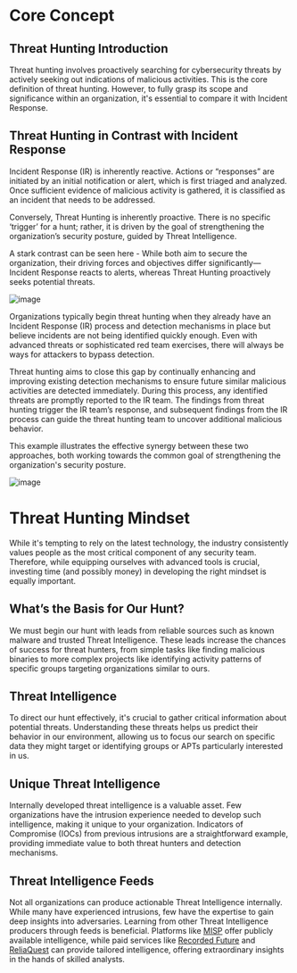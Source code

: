 # Core Concept

## Threat Hunting Introduction

Threat hunting involves proactively searching for cybersecurity threats by actively seeking out indications of malicious activities. This is the core definition of threat hunting. However, to fully grasp its scope and significance within an organization, it's essential to compare it with Incident Response.

## Threat Hunting in Contrast with Incident Response

Incident Response (IR) is inherently reactive. Actions or “responses” are initiated by an initial notification or alert, which is first triaged and analyzed. Once sufficient evidence of malicious activity is gathered, it is classified as an incident that needs to be addressed.

Conversely, Threat Hunting is inherently proactive. There is no specific ‘trigger’ for a hunt; rather, it is driven by the goal of strengthening the organization’s security posture, guided by Threat Intelligence.

A stark contrast can be seen here - While both aim to secure the organization, their driving forces and objectives differ significantly—Incident Response reacts to alerts, whereas Threat Hunting proactively seeks potential threats.

![image](https://github.com/user-attachments/assets/c6543baf-65e8-4fdb-9b8f-604c69b5e8df)

Organizations typically begin threat hunting when they already have an Incident Response (IR) process and detection mechanisms in place but believe incidents are not being identified quickly enough. Even with advanced threats or sophisticated red team exercises, there will always be ways for attackers to bypass detection.

Threat hunting aims to close this gap by continually enhancing and improving existing detection mechanisms to ensure future similar malicious activities are detected immediately. During this process, any identified threats are promptly reported to the IR team. The findings from threat hunting trigger the IR team’s response, and subsequent findings from the IR process can guide the threat hunting team to uncover additional malicious behavior.

This example illustrates the effective synergy between these two approaches, both working towards the common goal of strengthening the organization's security posture.

![image](https://github.com/user-attachments/assets/d336241e-0afd-4ef8-be88-f7e7b1d3f0a6)

# Threat Hunting Mindset

While it's tempting to rely on the latest technology, the industry consistently values people as the most critical component of any security team. Therefore, while equipping ourselves with advanced tools is crucial, investing time (and possibly money) in developing the right mindset is equally important.

## What’s the Basis for Our Hunt?

We must begin our hunt with leads from reliable sources such as known malware and trusted Threat Intelligence. These leads increase the chances of success for threat hunters, from simple tasks like finding malicious binaries to more complex projects like identifying activity patterns of specific groups targeting organizations similar to ours.

## Threat Intelligence

To direct our hunt effectively, it's crucial to gather critical information about potential threats. Understanding these threats helps us predict their behavior in our environment, allowing us to focus our search on specific data they might target or identifying groups or APTs particularly interested in us.

## Unique Threat Intelligence

Internally developed threat intelligence is a valuable asset. Few organizations have the intrusion experience needed to develop such intelligence, making it unique to your organization. Indicators of Compromise (IOCs) from previous intrusions are a straightforward example, providing immediate value to both threat hunters and detection mechanisms.

## Threat Intelligence Feeds

Not all organizations can produce actionable Threat Intelligence internally. While many have experienced intrusions, few have the expertise to gain deep insights into adversaries. Learning from other Threat Intelligence producers through feeds is beneficial. Platforms like [MISP](https://www.misp-project.org/) offer publicly available intelligence, while paid services like [Recorded Future](https://www.recordedfuture.com/) and [ReliaQuest](https://www.reliaquest.com/blog/category/threat-intelligence/) can provide tailored intelligence, offering extraordinary insights in the hands of skilled analysts.
